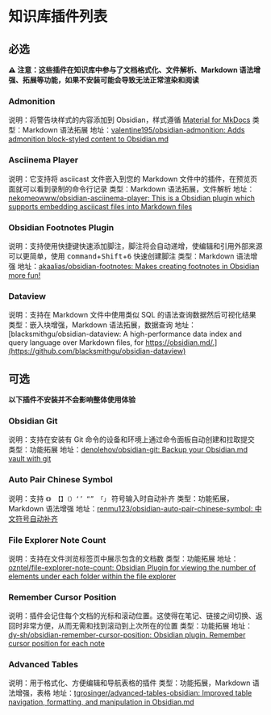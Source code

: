 # 知识库插件列表

## 必选

**⚠️ 注意：这些插件在知识库中参与了文档格式化、文件解析、Markdown 语法增强、拓展等功能，如果不安装可能会导致无法正常渲染和阅读**

### Admonition

说明：将警告块样式的内容添加到 Obsidian，样式遵循 [Material for MkDocs](https://squidfunk.github.io/mkdocs-material/reference/admonitions/)
类型：Markdown 语法拓展
地址：[valentine195/obsidian-admonition: Adds admonition block-styled content to Obsidian.md](https://github.com/valentine195/obsidian-admonition)

### Asciinema Player

说明：它支持将 asciicast 文件嵌入到您的 Markdown 文件中的插件，在预览页面就可以看到录制的命令行记录
类型：Markdown 语法拓展，文件解析
地址：[nekomeowww/obsidian-asciinema-player: This is a Obsidian plugin which supports embedding asciicast files into Markdown files](https://github.com/nekomeowww/obsidian-asciinema-player)

### Obsidian Footnotes Plugin

说明：支持使用快捷键快速添加脚注，脚注将会自动递增，使编辑和引用外部来源可以更简单，使用 <kbd data-macos-keyboard-key="command">command</kbd>+<kbd>Shift</kbd>+<kbd>6</kbd> 快速创建脚注
类型：Markdown 语法增强
地址：[akaalias/obsidian-footnotes: Makes creating footnotes in Obsidian more fun!](https://github.com/akaalias/obsidian-footnotes)

### Dataview

说明：支持在 Markdown 文件中使用类似 SQL 的语法查询数据然后可视化结果
类型：嵌入块增强，Markdown 语法拓展，数据查询
地址：[blacksmithgu/obsidian-dataview: A high-performance data index and query language over Markdown files, for https://obsidian.md/.](https://github.com/blacksmithgu/obsidian-dataview)

## 可选

**以下插件不安装并不会影响整体使用体验**

### Obsidian Git

说明：支持在安装有 Git 命令的设备和环境上通过命令面板自动创建和拉取提交
类型：功能拓展
地址：[denolehov/obsidian-git: Backup your Obsidian.md vault with git](https://github.com/denolehov/obsidian-git)

### Auto Pair Chinese Symbol

说明：支持 `《》 【】（）‘’ “” 「」` 符号输入时自动补齐
类型：功能拓展，Markdown 语法增强
地址：[renmu123/obsidian-auto-pair-chinese-symbol: 中文符号自动补齐](https://github.com/renmu123/obsidian-auto-pair-chinese-symbol)

### File Explorer Note Count

说明：支持在文件浏览标签页中展示包含的文档数
类型：功能拓展
地址：[ozntel/file-explorer-note-count: Obsidian Plugin for viewing the number of elements under each folder within the file explorer](https://github.com/ozntel/file-explorer-note-count)

### Remember Cursor Position

说明：插件会记住每个文档的光标和滚动位置。这使得在笔记、链接之间切换、返回时非常方便，从而无需和找到滚动到上次所在的位置
类型：功能拓展
地址：[dy-sh/obsidian-remember-cursor-position: Obsidian plugin. Remember cursor position for each note](https://github.com/dy-sh/obsidian-remember-cursor-position)

### Advanced Tables

说明：用于格式化、方便编辑和导航表格的插件
类型：功能拓展，Markdown 语法增强，表格
地址：[tgrosinger/advanced-tables-obsidian: Improved table navigation, formatting, and manipulation in Obsidian.md](https://github.com/tgrosinger/advanced-tables-obsidian)
